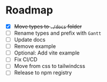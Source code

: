 # Roadmap

- [x] ~~Move types to `./docs` folder~~
- [ ] Rename types and prefix with `Gantt`
- [ ] Update docs
- [ ] Remove example
- [ ] Optional: Add vite example
- [ ] Fix CI/CD
- [ ] Move from css to tailwindcss
- [ ] Release to npm registry
